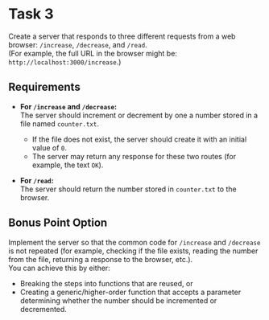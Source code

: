 # Task 3

Create a server that responds to three different requests from a web browser: `/increase`, `/decrease`, and `/read`.  
(For example, the full URL in the browser might be: `http://localhost:3000/increase`.)

## Requirements

- **For `/increase` and `/decrease`:**  
  The server should increment or decrement by one a number stored in a file named `counter.txt`.
    - If the file does not exist, the server should create it with an initial value of `0`.
    - The server may return any response for these two routes (for example, the text `OK`).

- **For `/read`:**  
  The server should return the number stored in `counter.txt` to the browser.

## Bonus Point Option

Implement the server so that the common code for `/increase` and `/decrease` is not repeated (for example, checking if the file exists, reading the number from the file, returning a response to the browser, etc.).  
You can achieve this by either:
- Breaking the steps into functions that are reused, or
- Creating a generic/higher-order function that accepts a parameter determining whether the number should be incremented or decremented.
